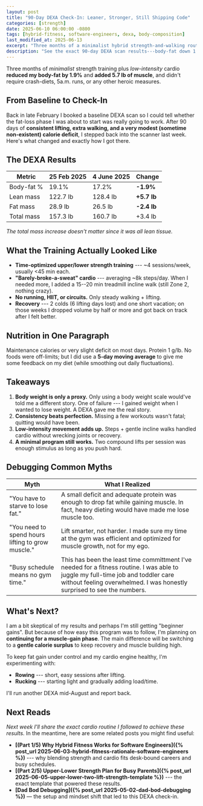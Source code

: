```yaml
---
layout: post
title: "90-Day DEXA Check-In: Leaner, Stronger, Still Shipping Code"
categories: [strength]
date: 2025-06-10 06:00:00 -0800
tags: [hybrid-fitness, software-engineers, dexa, body-composition]
last_modified_at: 2025-06-13
excerpt: "Three months of a minimalist hybrid strength-and-walking routine helped me drop 1.9 percentage-points of body-fat and add 5.7 lb of muscle---despite colds, vacations, and a full-time job."
description: "See the exact 90-day DEXA scan results---body-fat down 1.9%, and muscle gain of 5.7 lb---plus the minimalist hybrid fitness program any busy software engineer can follow."
---
```


Three months of *minimalist* strength training plus *low-intensity* cardio **reduced my body-fat by 1.9%** and **added 5.7 lb of muscle**, and didn't require crash-diets, 5a.m. runs, or any other heroic measures.

## From Baseline to Check-In

Back in late February I booked a baseline DEXA scan so I could tell whether the fat-loss phase I was about to start was really going to work. After 90 days of **consistent lifting, extra walking, and a very modest (sometime non-existent) calorie deficit**, I stepped back into the scanner last week. Here's what changed and exactly how I got there.

## The DEXA Results


| Metric | 25 Feb 2025 | 4 June 2025 | Change |
| --- | --- | --- | --- |
| Body-fat % | 19.1% | 17.2% | **-1.9%** |
| Lean mass | 122.7 lb | 128.4 lb | **+5.7 lb** |
| Fat mass | 28.9 lb | 26.5 lb | **-2.4 lb** |
| Total mass | 157.3 lb | 160.7 lb | +3.4 lb |

_The total mass increase doesn't matter since it was all lean tissue._

## What the Training Actually Looked Like

* **Time-optimized upper/lower strength training** --- ~4 sessions/week, usually <45 min each.
* **"Barely-broke-a-sweat" cardio** --- averaging ~8k steps/day. When I needed more, I added a 15--20 min treadmill incline walk (still Zone 2, nothing crazy).
* **No running, HIIT, or circuits.** Only steady walking + lifting.
* **Recovery** --- 2 colds (6 lifting days lost) and one short vacation; on those weeks I dropped volume by half or more and got back on track after I felt better.

## Nutrition in One Paragraph

Maintenance calories or very slight deficit on most days. Protein 1 g/lb. No foods were off-limits; but I did use a **5-day moving average** to give me some feedback on my diet (while smoothing out daily fluctuations).

## Takeaways

1. **Body weight is only a proxy.** Only using a body weight scale would've told me a different story. One of failure --- I gained weight when I wanted to lose weight. A DEXA gave me the real story.
2. **Consistency beats perfection.** Missing a few workouts wasn't fatal; quitting would have been.
3. **Low-intensity movement adds up.** Steps + gentle incline walks handled cardio without wrecking joints or recovery.
4. **A minimal program still works.** Two compound lifts per session was enough stimulus as long as you push hard.

## Debugging Common Myths

| Myth | What I Realized |
| --- | --- |
| "You have to starve to lose fat." | A small deficit and adequate protein was enough to drop fat while gaining muscle. In fact, heavy dieting would have made me lose muscle too. |
| "You need to spend hours lifting to grow muscle." | Lift smarter, not harder. I made sure my time at the gym was efficient and optimized for muscle growth, not for my ego. |
| "Busy schedule means no gym time." | This has been the least time committment I've needed for a fitness routine. I was able to juggle my full-time job and toddler care without feeling overwhelmed. I was honestly surprised to see the numbers. |


## What's Next?

I am a bit skeptical of my results and perhaps I'm still getting "beginner gains". But because of how easy this program was to follow, I'm planning on **continuing for a muscle-gain phase**. The main difference will be switching to a **gentle calorie surplus** to keep recovery and muscle building high.

To keep fat gain under control and my cardio engine healthy, I'm experimenting with:

* **Rowing** --- short, easy sessions after lifting.
* **Rucking** --- starting light and gradually adding load/time.

I'll run another DEXA mid-August and report back.

## Next Reads

_Next week I'll share the exact cardio routine I followed to achieve these results._ In the meantime, here are some related posts you might find useful:

* **[(Part 1/5) Why Hybrid Fitness Works for Software Engineers]({% post_url 2025-06-03-hybrid-fitness-rationale-software-engineers %})** --- why blending strength and cardio fits desk-bound careers and busy schedules.
* **[(Part 2/5) Upper-Lower Strength Plan for Busy Parents]({% post_url 2025-06-05-upper-lower-two-lift-strength-template %})** --- the exact template that powered these results.
* **[Dad Bod Debugging]({% post_url 2025-05-02-dad-bod-debugging %})** — the setup and mindset shift that led to this DEXA check-in.
